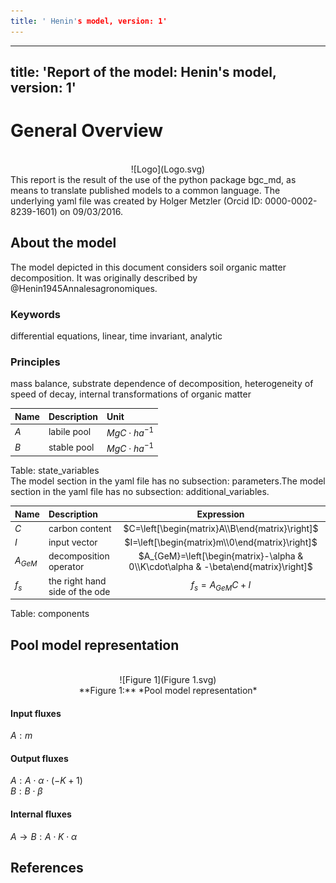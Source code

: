 ```yaml
---
title: ' Henin's model, version: 1'
---
```

  
  
---
title: 'Report of the model: Henin's model, version: 1'
---
  
  
# General Overview  
  

<br>
<center>
![Logo](Logo.svg)
</center>
This report is the result of the use of the python package bgc_md, as means to translate published models to a common language.  The underlying yaml file was created by Holger Metzler (Orcid ID: 0000-0002-8239-1601) on 09/03/2016.  
  
  
  
## About the model  
  
The model depicted in this document considers soil organic matter decomposition. It was originally described by @Henin1945Annalesagronomiques.  
  
  
  
### Keywords  
  
differential equations, linear, time invariant, analytic
  
  
### Principles  
  
mass balance, substrate dependence of decomposition, heterogeneity of speed of decay, internal transformations of organic matter
  
  
Name|Description|Unit  
:-----|:-----|:-----  
$A$|labile pool|$MgC\cdot ha^{-1}$  
$B$|stable pool|$MgC\cdot ha^{-1}$  
  Table: state_variables  
The model section in the yaml file has no subsection: parameters.The model section in the yaml file has no subsection: additional_variables.  
  
Name|Description|Expression  
:-----|:-----|:-----:  
$C$|carbon content|$C=\left[\begin{matrix}A\\B\end{matrix}\right]$  
$I$|input vector|$I=\left[\begin{matrix}m\\0\end{matrix}\right]$  
$A_{GeM}$|decomposition operator|$A_{GeM}=\left[\begin{matrix}-\alpha & 0\\K\cdot\alpha & -\beta\end{matrix}\right]$  
$f_{s}$|the right hand side of the ode|$f_{s}=A_{GeM} C + I$  
  Table: components  
  
  
## Pool model representation  
  

<br>
<center>
![Figure 1](Figure 1.svg)<br>**Figure 1:** *Pool model representation*<br>
</center>
  
  
#### Input fluxes  
  
$A: m$  

  
  
#### Output fluxes  
  
$A: A\cdot\alpha\cdot\left(- K + 1\right)$  
$B: B\cdot\beta$  

  
  
#### Internal fluxes  
  
$A \rightarrow B: A\cdot K\cdot\alpha$  
  
  
## References  
  

